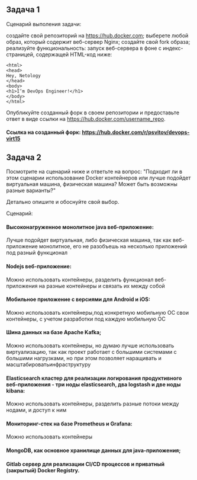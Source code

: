 ## Задача 1
Сценарий выполения задачи:

создайте свой репозиторий на https://hub.docker.com;
выберете любой образ, который содержит веб-сервер Nginx;
создайте свой fork образа;
реализуйте функциональность: запуск веб-сервера в фоне с индекс-страницей, содержащей HTML-код ниже:
```
<html>
<head>
Hey, Netology
</head>
<body>
<h1>I’m DevOps Engineer!</h1>
</body>
</html>
```
Опубликуйте созданный форк в своем репозитории и предоставьте ответ в виде ссылки на https://hub.docker.com/username_repo.

#### Ссылка на созданный форк:  https://hub.docker.com/r/psvitov/devops-virt15

## Задача 2

Посмотрите на сценарий ниже и ответьте на вопрос:
"Подходит ли в этом сценарии использование Docker контейнеров или лучше подойдет виртуальная машина, физическая машина? Может быть возможны разные варианты?"

Детально опишите и обоснуйте свой выбор.

Сценарий:

#### Высоконагруженное монолитное java веб-приложение:
Лучше подойдет виртуальная, либо физическая машина, так как веб-приложение монолитное, его не разобъешь на несколько приложений под разный функционал
#### Nodejs веб-приложение:
Можно использовать контейнеры, разделить функционал веб-приложения на разные контейнеры и связать их между собой
#### Мобильное приложение c версиями для Android и iOS:
Можно использовать контейнеры,под конкретную мобильную ОС свои контейнеры, с учетом разработки под каждую мобильную ОС
#### Шина данных на базе Apache Kafka;
Можно использовать контейнеры, но думаю лучше использовать виртуализацию, так как проект работает с большими системами с большими нагрузками, но при этом позволяет наращивать и масштабироватьинфраструктуру
#### Elasticsearch кластер для реализации логирования продуктивного веб-приложения - три ноды elasticsearch, два logstash и две ноды kibana:
Можно использовать контейнеры, разделить разные потоки между нодами, и доступ к ним
#### Мониторинг-стек на базе Prometheus и Grafana:
Можно использовать контейнеры
#### MongoDB, как основное хранилище данных для java-приложения;
#### Gitlab сервер для реализации CI/CD процессов и приватный (закрытый) Docker Registry.

